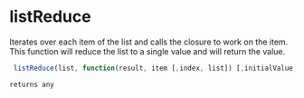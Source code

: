 # listReduce

Iterates over each item of the list and calls the closure to work on the item. This function will reduce the list to a single value and will return the value.

```javascript
 listReduce(list, function(result, item [,index, list]) [,initialValue, delimiter, includeEmptyFields])
```

```javascript
returns any
```
